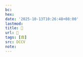 ```yaml
---
bc:
hex:
date: '2025-10-13T10:26:48+08:00'
lastmod:
title: 􂡨
url: 􂡨
tags: [鼎]
src: DCCV
note:
---
```

